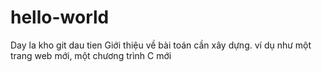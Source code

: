 # hello-world
Day la kho git dau tien
Giới thiệu về bài toán cần xây dựng.
ví dụ như một trang web mới, một chương trình C mới
